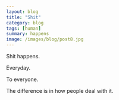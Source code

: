 ```yaml
---
layout: blog
title: "Shit"
category: blog
tags: [human]  
summary: happens
image: /images/blog/post8.jpg
---
```


Shit happens.

Everyday.

To everyone.

The difference is in how people deal with it.

